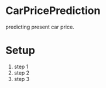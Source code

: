 # CarPricePrediction
predicting  present car price.

Setup
===========
1. step 1
1. step 2
1. step 3